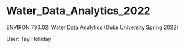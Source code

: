 # Water_Data_Analytics_2022
ENVIRON 790.02: Water Data Analytics (Duke University Spring 2022)

User: Tay Holliday